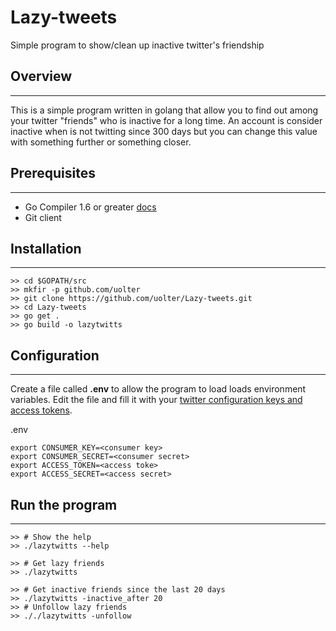 # Lazy-tweets

Simple program to show/clean up inactive twitter's friendship

## Overview 
----
This is a simple program written in golang that allow you to find out among your twitter "friends" who is inactive for a long time.
An account is consider inactive when is not twitting since 300 days but you can change this value with something further or something closer.

## Prerequisites
----

 - Go Compiler 1.6 or greater [docs](https://golang.org/)
 - Git client



## Installation
----
    >> cd $GOPATH/src
    >> mkfir -p github.com/uolter
    >> git clone https://github.com/uolter/Lazy-tweets.git
    >> cd Lazy-tweets
    >> go get .
    >> go build -o lazytwitts

## Configuration
---

Create a file called **.env** to allow the program to load  loads environment variables.
Edit the file and fill it with your [twitter configuration keys and access tokens](https://apps.twitter.com/).

.env

    export CONSUMER_KEY=<consumer key>
    export CONSUMER_SECRET=<consumer secret>
    export ACCESS_TOKEN=<access toke>
    export ACCESS_SECRET=<access secret>

## Run the program
---

    >> # Show the help
    >> ./lazytwitts --help
    
    >> # Get lazy friends
    >> ./lazytwitts 
    
    >> # Get inactive friends since the last 20 days
    >> ./lazytwitts -inactive_after 20
    >> # Unfollow lazy friends
    >> ././lazytwitts -unfollow

